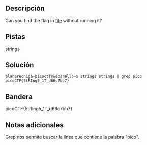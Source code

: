 ## Descripción

Can you find the flag in [file](https://jupiter.challenges.picoctf.org/static/94d00153b0057d37da225ee79a846c62/strings) without running it?

## Pistas

[strings](https://linux.die.net/man/1/strings)

## Solución

```bash()
alanarechiga-picoctf@webshell:~$ strings strings | grep pico
picoCTF{5tRIng5_1T_d66c7bb7}

```

## Bandera
picoCTF{5tRIng5_1T_d66c7bb7}

## Notas adicionales
Grep nos permite buscar la línea que contiene la palabra "pico".